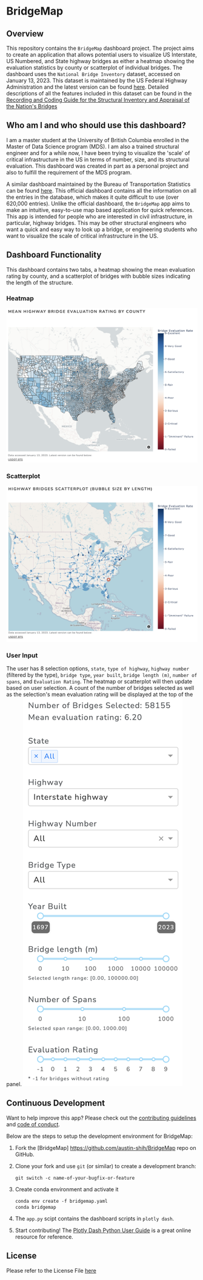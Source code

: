 # BridgeMap
## Overview

This repository contains the `BridgeMap` dashboard project. The project aims to create an application that allows potential users to visualize US Interstate, US Numbered, and State highway bridges as either a heatmap showing the evaluation statistics by county or scatterplot of individual bridges. The dashboard uses the `National Bridge Inventory` dataset, accessed on January 13, 2023. This dataset is maintained by the US Federal Highway Administration and the latest version can be found [here](https://geodata.bts.gov/datasets/national-bridge-inventory/about). Detailed descriptions of all the features included in this dataset can be found in the [Recording and Coding Guide for the Structural Inventory and Appraisal of the Nation's Bridges](https://www.fhwa.dot.gov/bridge/nbi.cfm)

## Who am I and who should use this dashboard?

I am a master student at the University of British Columbia enrolled in the Master of Data Science program (MDS). I am also a trained structural engineer and for a while now, I have been trying to visualize the 'scale' of critical infrastructure in the US in terms of number, size, and its structural evaluation. This dashboard was created in part as a personal project and also to fulfill the requirement of the MDS program.

A similar dashboard maintained by the Bureau of Transportation Statistics can be found [here](https://www.arcgis.com/home/item.html?id=a0fa29a39fe444ac97d4337c569b9801). This official dashboard contains all the information on all the entries in the database, which makes it quite difficult to use (over 620,000 entries). Unlike the official dashboard, the `BridgeMap` app aims to make an intuitive, easy-to-use map based application for quick references. This app is intended for people who are interested in civil infrastructure, in particular, highway bridges. This may be other structural engineers who want a quick and easy way to look up a bridge, or engineering students who want to visualize the scale of critical infrastructure in the US.

## Dashboard Functionality 

This dashboard contains two tabs, a heatmap showing the mean evaluation rating by county, and a scatterplot of bridges with bubble sizes indicating the length of the structure.

### Heatmap 
![](img/heatmap1.png)

### Scatterplot
![](img/scatterplot1.png)

### User Input

The user has 8 selection options, `state`, `type of highway`, `highway number` (filtered by the type), `bridge type`, `year built`, `bridge length (m)`, `number of spans`, and `Evaluation Rating`. The heatmap or scatterplot will then update based on user selection. A count of the number of bridges selected as well as the selection's mean evaluation rating will be displayed at the top of the panel.
![](img/userinput.png)

## Continuous Development 

Want to help improve this app? Please check out the [contributing guidelines](https://github.com/austin-shih/BridgeMap/blob/main/CONTRIBUTING.md) and [code of conduct](https://github.com/austin-shih/BridgeMap/blob/main/CODE_OF_CONDUCT.md).

Below are the steps to setup the development environment for BridgeMap:

1. Fork the [BridgeMap] <https://github.com/austin-shih/BridgeMap> repo on GitHub.

2. Clone your fork and use `git` (or similar) to create a development branch:
    ```console
    git switch -c name-of-your-bugfix-or-feature
    ```

3. Create conda environment and activate it
    ``` console
    conda env create -f bridgemap.yaml
    conda bridgemap
    ```

4. The `app.py` scipt contains the dashboard scripts in `plotly dash`.

5. Start contributing! The [Plotly Dash Python User Guide](https://dash.plotly.com/) is a great online resource for reference.
## License

Please refer to the License File [here](https://github.com/austin-shih/BridgeMap/blob/main/LICENSE)